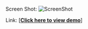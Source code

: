 Screen Shot:
![ScreenShot](https://raw.github.com/wangx6/dragIntoZone/master/img/screenshot.jpg)

Link:
[<strong><a href="https://cdn.rawgit.com/wangx6/dragIntoZone/master/index.html">Click here to view demo</a></strong>]

